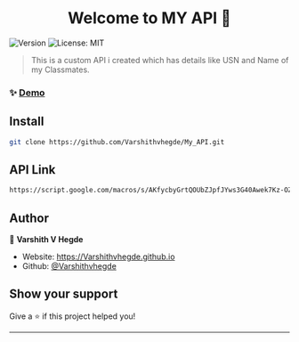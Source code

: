<h1 align="center">Welcome to MY API 👋</h1>
<p>
  <img alt="Version" src="https://img.shields.io/badge/version-1.0.0-blue.svg?cacheSeconds=2592000" />
   <img alt="License: MIT" src="https://img.shields.io/badge/License-MIT-yellow.svg" />
</p>

> This is a custom API i created which has details like USN and Name of my Classmates.


### ✨ [Demo](https://Varshithvhegde.github.io/My_API/)

## Install

```sh
git clone https://github.com/Varshithvhegde/My_API.git
```
## API Link
```sh
https://script.google.com/macros/s/AKfycbyGrtQOUbZJpfJYws3G40Awek7Kz-OZ7ahLM2VioTJ5aaoHmvKL8E9X0-0Ng4-QGgPQ/exec
```
## Author

👤 **Varshith V Hegde**

* Website: https://Varshithvhegde.github.io
* Github: [@Varshithvhegde](https://github.com/Varshithvhgde)

## Show your support

Give a ⭐️ if this project helped you!

***
